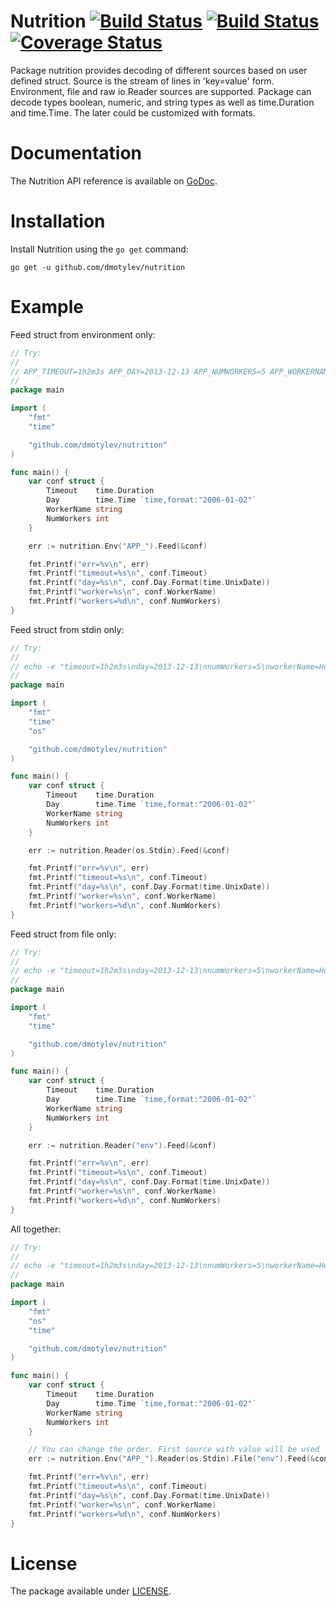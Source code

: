 # Nutrition [![Build Status](https://travis-ci.org/dmotylev/nutrition.png?branch=master)](https://travis-ci.org/dmotylev/nutrition) [![Build Status](https://drone.io/github.com/dmotylev/nutrition/status.png)](https://drone.io/github.com/dmotylev/nutrition/latest) [![Coverage Status](https://coveralls.io/repos/dmotylev/nutrition/badge.png)](https://coveralls.io/r/dmotylev/nutrition)

Package nutrition provides decoding of different sources based on user defined struct.
Source is the stream of lines in 'key=value' form. Environment, file and raw io.Reader sources are supported.
Package can decode types boolean, numeric, and string types as well as time.Duration and time.Time. The later could be customized with formats.

# Documentation

The Nutrition API reference is available on [GoDoc](http://godoc.org/github.com/dmotylev/nutrition).

# Installation

Install Nutrition using the `go get` command:

	go get -u github.com/dmotylev/nutrition

# Example

Feed struct from environment only:

```go
// Try:
//
// APP_TIMEOUT=1h2m3s APP_DAY=2013-12-13 APP_NUMWORKERS=5 APP_WORKERNAME=Hulk go run p.go
//
package main

import (
	"fmt"
	"time"

	"github.com/dmotylev/nutrition"
)

func main() {
	var conf struct {
		Timeout    time.Duration
		Day        time.Time `time,format:"2006-01-02"`
		WorkerName string
		NumWorkers int
	}

	err := nutrition.Env("APP_").Feed(&conf)

	fmt.Printf("err=%v\n", err)
	fmt.Printf("timeout=%s\n", conf.Timeout)
	fmt.Printf("day=%s\n", conf.Day.Format(time.UnixDate))
	fmt.Printf("worker=%s\n", conf.WorkerName)
	fmt.Printf("workers=%d\n", conf.NumWorkers)
}
```

Feed struct from stdin only:

```go
// Try:
//
// echo -e "timeout=1h2m3s\nday=2013-12-13\nnumWorkers=5\nworkerName=Hulk" | go run p.go
//
package main

import (
	"fmt"
	"time"
	"os"

	"github.com/dmotylev/nutrition"
)

func main() {
	var conf struct {
		Timeout    time.Duration
		Day        time.Time `time,format:"2006-01-02"`
		WorkerName string
		NumWorkers int
	}

	err := nutrition.Reader(os.Stdin).Feed(&conf)

	fmt.Printf("err=%v\n", err)
	fmt.Printf("timeout=%s\n", conf.Timeout)
	fmt.Printf("day=%s\n", conf.Day.Format(time.UnixDate))
	fmt.Printf("worker=%s\n", conf.WorkerName)
	fmt.Printf("workers=%d\n", conf.NumWorkers)
}
```

Feed struct from file only:

```go
// Try:
//
// echo -e "timeout=1h2m3s\nday=2013-12-13\nnumWorkers=5\nworkerName=Hulk" > env && go run p.go
//
package main

import (
	"fmt"
	"time"

	"github.com/dmotylev/nutrition"
)

func main() {
	var conf struct {
		Timeout    time.Duration
		Day        time.Time `time,format:"2006-01-02"`
		WorkerName string
		NumWorkers int
	}

	err := nutrition.Reader("env").Feed(&conf)

	fmt.Printf("err=%v\n", err)
	fmt.Printf("timeout=%s\n", conf.Timeout)
	fmt.Printf("day=%s\n", conf.Day.Format(time.UnixDate))
	fmt.Printf("worker=%s\n", conf.WorkerName)
	fmt.Printf("workers=%d\n", conf.NumWorkers)
}
```

All together:

```go
// Try:
//
// echo -e "timeout=1h2m3s\nday=2013-12-13\nnumWorkers=5\nworkerName=Hulk" > env && echo -e "numWorkers=10000\nworkerName=Fido" | APP_WORKERNAME=Pinnoccio go run p.go
//
package main

import (
	"fmt"
	"os"
	"time"

	"github.com/dmotylev/nutrition"
)

func main() {
	var conf struct {
		Timeout    time.Duration
		Day        time.Time `time,format:"2006-01-02"`
		WorkerName string
		NumWorkers int
	}

	// You can change the order. First source with value will be used
	err := nutrition.Env("APP_").Reader(os.Stdin).File("env").Feed(&conf)

	fmt.Printf("err=%v\n", err)
	fmt.Printf("timeout=%s\n", conf.Timeout)
	fmt.Printf("day=%s\n", conf.Day.Format(time.UnixDate))
	fmt.Printf("worker=%s\n", conf.WorkerName)
	fmt.Printf("workers=%d\n", conf.NumWorkers)
}
```
# License

The package available under [LICENSE](https://github.com/dmotylev/nutrition/blob/master/LICENSE).
